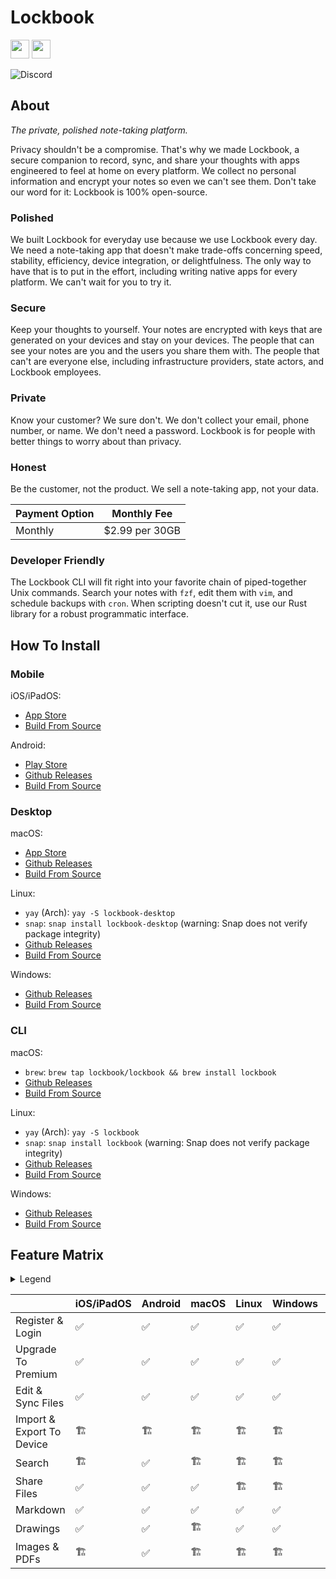 # Lockbook

[<img height= "30" src="https://apple-resources.s3.amazonaws.com/media-badges/download-on-the-app-store/black/en-us.svg">](https://apps.apple.com/us/app/lockbook/id1526775001) [<img height= "30" src="https://upload.wikimedia.org/wikipedia/commons/thumb/7/78/Google_Play_Store_badge_EN.svg/2560px-Google_Play_Store_badge_EN.svg.png">](https://play.google.com/store/apps/details?id=app.lockbook)

![Discord](https://img.shields.io/discord/1014184997751619664?label=Discord&style=plastic)

## About
_The private, polished note-taking platform._

Privacy shouldn't be a compromise. That's why we made Lockbook, a secure companion to record, sync, and share your thoughts with apps engineered to feel at home on every platform. We collect no personal information and encrypt your notes so even we can't see them. Don't take our word for it: Lockbook is 100% open-source.

### Polished
We built Lockbook for everyday use because we use Lockbook every day. We need a note-taking app that doesn't make trade-offs concerning speed, stability, efficiency, device integration, or delightfulness. The only way to have that is to put in the effort, including writing native apps for every platform. We can't wait for you to try it.

### Secure
Keep your thoughts to yourself. Your notes are encrypted with keys that are generated on your devices and stay on your devices. The people that can see your notes are you and the users you share them with. The people that can't are everyone else, including infrastructure providers, state actors, and Lockbook employees.

### Private
Know your customer? We sure don't. We don't collect your email, phone number, or name. We don't need a password. Lockbook is for people with better things to worry about than privacy.

### Honest
Be the customer, not the product. We sell a note-taking app, not your data.

| Payment Option | Monthly Fee    |
|----------------|----------------|
| Monthly        | $2.99 per 30GB |

### Developer Friendly
The Lockbook CLI will fit right into your favorite chain of piped-together Unix commands. Search your notes with `fzf`, edit them with `vim`, and schedule backups with `cron`. When scripting doesn't cut it, use our Rust library for a robust programmatic interface.

## How To Install
### Mobile
iOS/iPadOS:
- [App Store](https://apps.apple.com/us/app/lockbook/id1526775001)
- [Build From Source](./guides/build/apple.md)

Android:
- [Play Store](https://play.google.com/store/apps/details?id=app.lockbook)
- [Github Releases](https://github.com/lockbook/lockbook/releases)
- [Build From Source](./guides/build/android.md)

### Desktop
macOS:
- [App Store](https://apps.apple.com/us/app/lockbook/id1526775001)
- [Github Releases](https://github.com/lockbook/lockbook/releases)
- [Build From Source](./guides/build/apple.md)

Linux:
- `yay` (Arch): `yay -S lockbook-desktop`
- `snap`: `snap install lockbook-desktop` (warning: Snap does not verify package integrity)
- [Github Releases](https://github.com/lockbook/lockbook/releases)
- [Build From Source](./guides/build/linux.md)

Windows:
- [Github Releases](https://github.com/lockbook/lockbook/releases)
- [Build From Source](./guides/build/windows.md)

### CLI
macOS:
- `brew`: `brew tap lockbook/lockbook && brew install lockbook`
- [Github Releases](https://github.com/lockbook/lockbook/releases)
- [Build From Source](./guides/build/cli.md)

Linux:
- `yay` (Arch): `yay -S lockbook`
- `snap`: `snap install lockbook` (warning: Snap does not verify package integrity)
- [Github Releases](https://github.com/lockbook/lockbook/releases)
- [Build From Source](./guides/build/cli.md)

Windows:
- [Github Releases](https://github.com/lockbook/lockbook/releases)
- [Build From Source](./guides/build/cli.md)

## Feature Matrix

<details> 
<summary>Legend</summary>

+ ✅ Done
+ 🏗 Planned
+ ⛔️ Not Supported

</details>

|                             | iOS/iPadOS | Android | macOS | Linux | Windows | CLI |
|-----------------------------|------------|---------|-------|-------|---------|-----|
| Register & Login            | ✅          | ✅      | ✅    | ✅    | ✅      | ✅   |
| Upgrade To Premium          | ✅          | ✅      | ✅    | ✅    | ✅      | ✅   |
| Edit & Sync Files           | ✅          | ✅      | ✅    | ✅    | ✅      | ✅   |
| Import & Export To Device   | 🏗          | 🏗      | 🏗    | 🏗    | 🏗      | ✅   |
| Search                      | 🏗          | ✅      | 🏗    | 🏗    | 🏗      | 🏗   |
| Share Files                 | ✅          | ✅      | ✅    | 🏗    | 🏗      | ✅   |
| Markdown                    | ✅          | ✅      | ✅    | ✅    | ✅      | ✅   |
| Drawings                    | ✅          | ✅      | 🏗    | ✅    | ✅      | ⛔️   |
| Images & PDFs               | 🏗          | ✅      | 🏗    | 🏗    | 🏗      | ⛔️   |
